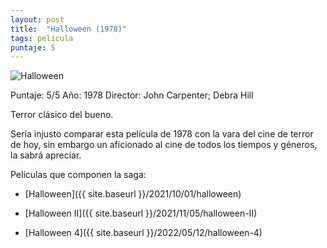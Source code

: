 ```yaml
---
layout: post
title:  "Halloween (1978)"
tags: pelicula
puntaje: 5
---
```




![Halloween](https://pics.filmaffinity.com/La_noche_de_Halloween-429753384-large.jpg)

Puntaje: 5/5 
Año: 1978
Director: John Carpenter; Debra Hill

Terror clásico del bueno. 

Sería injusto comparar esta película de 1978 con la vara del cine de terror de hoy, sin embargo un aficionado al cine de todos los tiempos y géneros, la sabrá apreciar. 

Películas que componen la saga:

- [Halloween]({{ site.baseurl }}/2021/10/01/halloween)

- [Halloween II]({{ site.baseurl }}/2021/11/05/halloween-II)

- [Halloween 4]({{ site.baseurl }}/2022/05/12/halloween-4)

  
